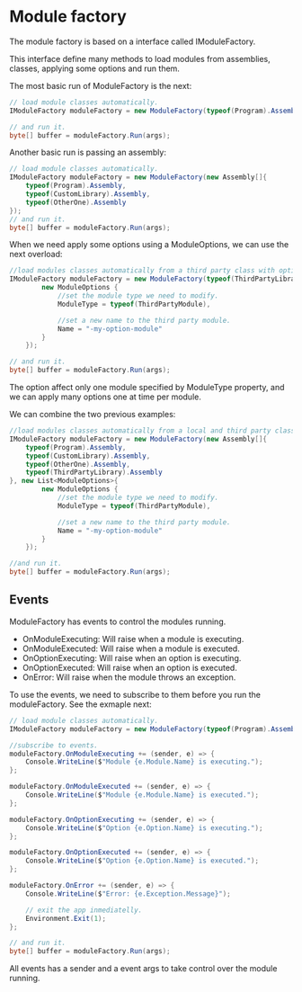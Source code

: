 # Module factory

The module factory is based on a interface called IModuleFactory.

This interface define many methods to load modules from assemblies, classes, applying some options and run them.

The most basic run of ModuleFactory is the next:

```csharp
// load module classes automatically.
IModuleFactory moduleFactory = new ModuleFactory(typeof(Program).Assembly);

// and run it.
byte[] buffer = moduleFactory.Run(args);
```

Another basic run is passing an assembly:

```csharp
// load module classes automatically.
IModuleFactory moduleFactory = new ModuleFactory(new Assembly[]{
    typeof(Program).Assembly,
    typeof(CustomLibrary).Assembly,
    typeof(OtherOne).Assembly
});
// and run it.
byte[] buffer = moduleFactory.Run(args);
```

When we need apply some options using a ModuleOptions, we can use the next overload:

```csharp
//load modules classes automatically from a third party class with options.
IModuleFactory moduleFactory = new ModuleFactory(typeof(ThirdPartyLibrary), new List<ModuleOptions>{
        new ModuleOptions {
            //set the module type we need to modify.
            ModuleType = typeof(ThirdPartyModule),

            //set a new name to the third party module.
            Name = "-my-option-module"
        }
    });

// and run it.
byte[] buffer = moduleFactory.Run(args);
```

The option affect only one module specified by ModuleType property, and we can apply many options one at time per module.

We can combine the two previous examples:

```csharp
//load modules classes automatically from a local and third party classes with options.
IModuleFactory moduleFactory = new ModuleFactory(new Assembly[]{
    typeof(Program).Assembly,
    typeof(CustomLibrary).Assembly,
    typeof(OtherOne).Assembly,
    typeof(ThirdPartyLibrary).Assembly
}, new List<ModuleOptions>{
        new ModuleOptions {
            //set the module type we need to modify.
            ModuleType = typeof(ThirdPartyModule),

            //set a new name to the third party module.
            Name = "-my-option-module"
        }
    });

//and run it.
byte[] buffer = moduleFactory.Run(args);
```

## Events

ModuleFactory has events to control the modules running.

- OnModuleExecuting: Will raise when a module is executing.
- OnModuleExecuted: Will raise when a module is executed.
- OnOptionExecuting: Will raise when an option is executing.
- OnOptionExecuted: Will raise when an option is executed.
- OnError: Will raise when the module throws an exception.

To use the events, we need to subscribe to them before you run the moduleFactory. See the exmaple next:

```csharp
// load module classes automatically.
IModuleFactory moduleFactory = new ModuleFactory(typeof(Program).Assembly);

//subscribe to events.
moduleFactory.OnModuleExecuting += (sender, e) => {
    Console.WriteLine($"Module {e.Module.Name} is executing.");
};

moduleFactory.OnModuleExecuted += (sender, e) => {
    Console.WriteLine($"Module {e.Module.Name} is executed.");
};

moduleFactory.OnOptionExecuting += (sender, e) => {
    Console.WriteLine($"Option {e.Option.Name} is executing.");
};

moduleFactory.OnOptionExecuted += (sender, e) => {
    Console.WriteLine($"Option {e.Option.Name} is executed.");
};

moduleFactory.OnError += (sender, e) => {
    Console.WriteLine($"Error: {e.Exception.Message}");

    // exit the app inmediatelly.
    Environment.Exit(1);
};

// and run it.
byte[] buffer = moduleFactory.Run(args);
```

All events has a sender and a event args to take control over the module running.